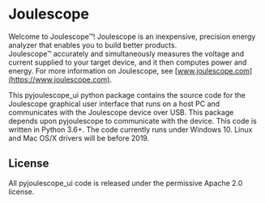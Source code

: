 
# Joulescope

Welcome to Joulescope™!  Joulescope is an inexpensive, precision energy 
analyzer that enables you to build better products.  
Joulescope™ accurately and simultaneously measures the voltage and current 
supplied to your target device, and it then computes power and energy. 
For more information on Joulescope, see 
[www.joulescope.com](https://www.joulescope.com).

This pyjoulescope_ui python package contains the source code for the 
Joulescope graphical user interface that runs on a host PC 
and communicates with the Joulescope device over USB.  This package depends upon
pyjoulescope to communicate with the device. 
This code is written in Python 3.6+.
The code currently runs under Windows 10. 
Linux and Mac OS/X drivers will be before 2019.


## License

All pyjoulescope_ui code is released under the permissive Apache 2.0 license.
